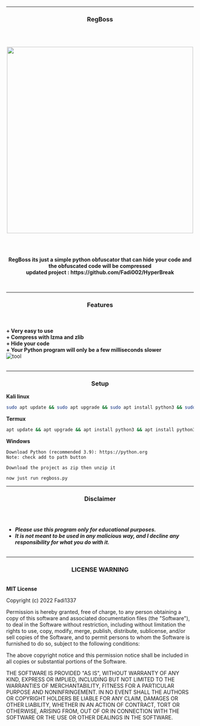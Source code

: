 -----
### <p align="center">RegBoss</p>
<br><br>

<p align="center">
<img src="https://media.discordapp.net/attachments/960160330749734982/1010695309631946782/unknown.png", width="500", height="500">
</p>
<br><br>
<p align="center">
<strong>RegBoss its just a simple python obfuscator that can hide your code and the obfuscated code will be compressed
<br>
updated project : https://github.com/Fadi002/HyperBreak
</strong>
</p>
<br>

-----
### <p align="center"> Features </p>

<br><br>
<strong>+ Very easy to use</strong>
<br>
<strong>+ Compress with lzma and zlib</strong>
<br>
<strong>+ Hide your code</strong>
<br>
<strong>+ Your Python program will only be a few milliseconds slower</strong>
<br>
![tool](https://media.discordapp.net/attachments/1003851444279070791/1004904841325334639/unknown.png?width=810&height=427)
<br><br>

-----
### <p align="center"> Setup</p>
<strong>Kali linux</strong>
```bash
sudo apt update && sudo apt upgrade && sudo apt install python3 && sudo apt install python3-pip && git clone https://github.com/Fadi002/regboss/ && cd regboss && pip3 install -r requirements.txt && python3 regboss.py
```
<strong>Termux</strong>
```bash
apt update && apt upgrade && apt install python3 && apt install python3-pip && pkg install python3 && git clone https://github.com/Fadi002/regboss/ && cd regboss && pip3 install -r requirements.txt && python3 regboss.py
```
<strong>Windows</strong>
```
Download Python (recommended 3.9): https://python.org
Note: check add to path button

Download the project as zip then unzip it

now just run regboss.py
```
-----

### <p align="center">Disclaimer</p>

<br><br>
* ***Please use this program only for educational purposes.***
* ***It is not meant to be used in any malicious way, and I decline any responsibility for what you do with it.***
<br><br>
-----

### <p align='center'>LICENSE WARNING</p>
<br>
<strong>MIT License </strong>

Copyright (c) 2022 Fadi1337

Permission is hereby granted, free of charge, to any person obtaining a copy
of this software and associated documentation files (the "Software"), to deal
in the Software without restriction, including without limitation the rights
to use, copy, modify, merge, publish, distribute, sublicense, and/or sell
copies of the Software, and to permit persons to whom the Software is
furnished to do so, subject to the following conditions:

The above copyright notice and this permission notice shall be included in all
copies or substantial portions of the Software.

THE SOFTWARE IS PROVIDED "AS IS", WITHOUT WARRANTY OF ANY KIND, EXPRESS OR
IMPLIED, INCLUDING BUT NOT LIMITED TO THE WARRANTIES OF MERCHANTABILITY,
FITNESS FOR A PARTICULAR PURPOSE AND NONINFRINGEMENT. IN NO EVENT SHALL THE
AUTHORS OR COPYRIGHT HOLDERS BE LIABLE FOR ANY CLAIM, DAMAGES OR OTHER
LIABILITY, WHETHER IN AN ACTION OF CONTRACT, TORT OR OTHERWISE, ARISING FROM,
OUT OF OR IN CONNECTION WITH THE SOFTWARE OR THE USE OR OTHER DEALINGS IN THE
SOFTWARE.

